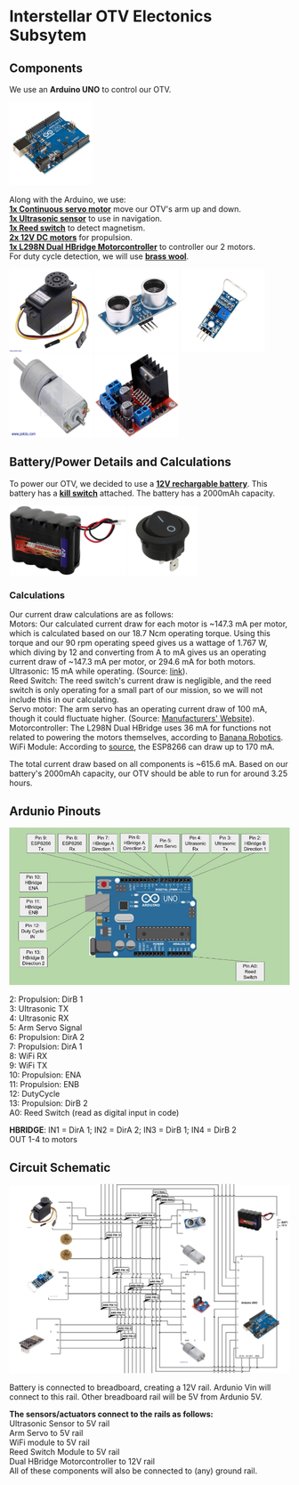 # Interstellar OTV Electonics Subsytem 

## Components

We use an **Arduino UNO** to control our OTV.  

<img src="/Images/arduino.jpg" width="150" height="150">

Along with the Arduino, we use:  
**[1x Continuous servo motor](https://www.amazon.com/KOOKYE-360-Continuous-Rotation-Helicopter/dp/B019TOJPO4/ref=sr_1_7?crid=14QX980APVMMI&keywords=continuous%2Bservo%2Bmotor%2Barduino&qid=1647354622&sprefix=continuous%2Bservo%2Bm%2Caps%2C61&sr=8-7&th=1)** move our OTV's arm up and down.  
**[1x Ultrasonic sensor](https://www.amazon.com/HC-SR04-Ultrasonic-Distance-Measuring-MEGA2560/dp/B088BT8CDW/ref=asc_df_B088BT8CDW/?tag=hyprod-20&linkCode=df0&hvadid=533439785942&hvpos=&hvnetw=g&hvrand=4127217943768751677&hvpone=&hvptwo=&hvqmt=&hvdev=c&hvdvcmdl=&hvlocint=&hvlocphy=9007733&hvtargid=pla-1434560118174&psc=1)** to use in navigation.  
**[1x Reed switch](https://www.amazon.com/Magnetron-MagSwitch-Arduino-Digital-3-3V-5V/dp/B07MD9GFXN)** to detect magnetism.  
**[2x 12V DC motors](https://www.pololu.com/product/3491/specs)** for propulsion.  
**[1x L298N Dual HBridge Motorcontroller](https://www.amazon.com/Qunqi-2Packs-Controller-Stepper-Arduino/dp/B01M29YK5U)** to controller our 2 motors.  
For duty cycle detection, we will use **[brass wool](https://bluethundertechnologies.com/product/jbc-cl6210-brass-wool/)**.  

<img src="/Images/servo.jpg" width="150" height="150"> <img src="/Images/ultrasonic.jpg" width="150" height="150"> <img src="/Images/reed.jpg" width="150" height="150"> <img src="/Images/motor.jpg" width="150" height="150"> <img src="/Images/motorcontrol.jpg" width="150" height="150">  

## Battery/Power Details and Calculations  

To power our OTV, we decided to use a **[12V rechargable battery](https://www.amazon.com/Tenergy-Capacity-Rechargeable-Replacement-Equipments/dp/B077Y9HNTF/ref=sr_1_7?crid=2S9DGJYMAKD4L&keywords=12v%2Blipo&qid=1645670114&sprefix=12v%2Blipo%2Caps%2C56&sr=8-7&th=1)**. This battery has a **[kill switch](https://www.digikey.com/en/products/detail/e-switch/RR511D1121/2116256?utm_adgroup=Essen%20Deinki&utm_source=google&utm_medium=cpc&utm_campaign=Shopping_DK%2BSupplier_Other&utm_term=&utm_content=Essen%20Deinki&gclid=CjwKCAiA1JGRBhBSEiwAxXblwUSK9cAvCC8N35mnBLSZNJDIzvzn7XprDbPOdZTN3Lrixi0Co2VLMxoCmTwQAvD_BwE)** attached. The battery has a 2000mAh capacity.    

<img src="/Images/battery.jpg" width="210" height="125"> <img src="Images/killswitch.jpg" width="125" height="125">

### Calculations  

Our current draw calculations are as follows:  
Motors: Our calculated current draw for each motor is ~147.3 mA per motor, which is calculated based on our 18.7 Ncm operating torque. Using this torque and our 90 rpm operating speed gives us a wattage of 1.767 W, which diving by 12 and converting from A to mA gives us an operating current draw of ~147.3 mA per motor, or 294.6 mA for both motors.   
Ultrasonic: 15 mA while operating. (Source: [link](https://randomnerdtutorials.com/complete-guide-for-ultrasonic-sensor-hc-sr04/)).  
Reed Switch: The reed switch's current draw is negligible, and the reed switch is only operating for a small part of our mission, so we will not include this in our calculating.   
Servo motor: The arm servo has an operating current draw of 100 mA, though it could fluctuate higher. (Source: [Manufacturers' Website](https://kookye.com/2016/01/01/kookye-servo-motor-metal-gear-360-degree-rotation/)).  
Motorcontroller: The L298N Dual HBridge uses 36 mA for functions not related to powering the motors themselves, according to [Banana Robotics](https://www.bananarobotics.com/shop/L298N-Dual-H-Bridge-Motor-Driver).  
WiFi Module: According to [source](https://www.instructables.com/ESP8266-Pro-Tips/#:~:text=An%20esp8266%20chip%20can%20draw,not%20be%20less%20than%20170mA.), the ESP8266 can draw up to 170 mA.  

The total current draw based on all components is ~615.6 mA.
Based on our battery's 2000mAh capacity, our OTV should be able to run for around 3.25 hours.

## Ardunio Pinouts

![Ardunio Pinout Chart](/Images/ARDUINOPINOUT.jpg "Ardunio Pinout Chart")  

2: Propulsion: DirB 1  
3: Ultrasonic TX  
4: Ultrasonic RX  
5: Arm Servo Signal  
6: Propulsion: DirA 2  
7: Propulsion: DirA 1  
8: WiFi RX  
9: WiFi TX  
10: Propulsion: ENA   
11: Propulsion: ENB  
12: DutyCycle  
13: Propulsion: DirB 2  
A0: Reed Switch (read as digital input in code)  

**HBRIDGE**: IN1 = DirA 1; IN2 = DirA 2; IN3 = DirB 1; IN4 = DirB 2  
OUT 1-4 to motors  

## Circuit Schematic

![OTV Circuit Schematic](/Images/circuitschem.png "OTV Circuit Schematic")

Battery is connected to breadboard, creating a 12V rail. Ardunio Vin will connect to this rail. Other breadboard rail will be 5V from Ardunio 5V.  

**The sensors/actuators connect to the rails as follows:**  
Ultrasonic Sensor to 5V rail  
Arm Servo to 5V rail  
WiFi module to 5V rail  
Reed Switch Module to 5V rail  
Dual HBridge Motorcontroller to 12V rail  
All of these components will also be connected to (any) ground rail.
